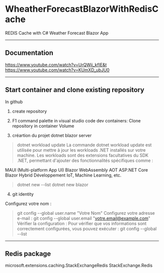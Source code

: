 # WheatherForecastBlazorWithRedisCache
REDIS Cache with C# Weather Forecast Blazor App

-----------------------------------------------------------------------------------------------------------------------------
Documentation
-----------------------------------------------------------------------------------------------------------------------------
https://www.youtube.com/watch?v=UrQWii_kfIE&t
https://www.youtube.com/watch?v=KUmXD_ubJU0

-----------------------------------------------------------------------------------------------------------------------------
Start container and clone existing repository 
-----------------------------------------------------------------------------------------------------------------------------

In github
1) create repository 

2) F1 command palette in visual studio code 
dev containers: Clone repository in container Volume

3) créartion du projet dotnet blazor server

>dotnet workload update
La commande dotnet workload update est utilisée pour mettre à jour les workloads .NET installés sur votre machine. Les workloads sont des extensions facultatives du SDK .NET, permettant d'ajouter des fonctionnalités spécifiques comme :

MAUI (Multi-platform App UI)
Blazor WebAssembly AOT
ASP.NET Core Blazor Hybrid
Développement IoT, Machine Learning, etc.

>dotnet new --list
>dotnet new blazor

4) git identity

Configurez votre nom :
> git config --global user.name "Votre Nom"
Configurez votre adresse e-mail :
> git config --global user.email "votre.email@example.com"
Vérifier la configuration :
Pour vérifier que vos informations sont correctement configurées, vous pouvez exécuter :
> git config --global --list

-----------------------------------------------------------------------------------------------------------------------------
Redis package
-----------------------------------------------------------------------------------------------------------------------------

microsoft.extensions.caching.StackExchangeRedis
StackExchange.Redis